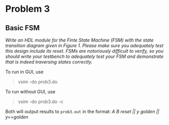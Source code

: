 # Problem 3

## Basic FSM

*Write an HDL module for the Finte State Machine (FSM) with the state transition diagram given in Figure 1. Please make sure you adequately test this design include its reset. FSMs are notoriously difficult to verify, so you should write your testbench to adequately test your FSM and demonstrate that is indeed traversing states correctly.*

To run in GUI, use
> vsim -do prob3.do

To run without GUI, use
> vsim -do prob3.do -c

Both will output results to `prob3.out` in the format:
*A B reset || y golden || y==golden*

